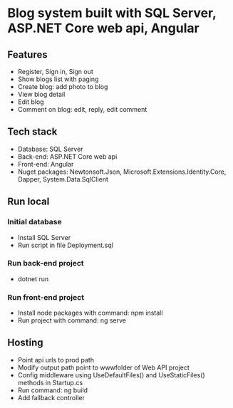 # Blog system built with SQL Server, ASP.NET Core web api, Angular

## Features

- Register, Sign in, Sign out
- Show blogs list with paging
- Create blog: add photo to blog
- View blog detail
- Edit blog
- Comment on blog: edit, reply, edit comment

## Tech stack

- Database: SQL Server
- Back-end: ASP.NET Core web api
- Front-end: Angular
- Nuget packages: Newtonsoft.Json, Microsoft.Extensions.Identity.Core, Dapper, System.Data.SqlClient

## Run local

### Initial database

- Install SQL Server
- Run script in file Deployment.sql

### Run back-end project

- dotnet run

### Run front-end project

- Install node packages with command: npm install
- Run project with command: ng serve

## Hosting

- Point api urls to prod path
- Modify output path point to wwwfolder of Web API project
- Config middleware using UseDefaultFiles() and UseStaticFiles() methods in Startup.cs
- Run command: ng build
- Add fallback controller
